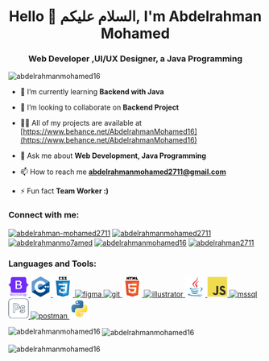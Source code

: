 <h1 align="center">Hello 👋 السلام عليكم, I'm Abdelrahman Mohamed</h1>
<h3 align="center">Web Developer ,UI/UX Designer, a Java Programming</h3>

<p align="left"> <img src="https://komarev.com/ghpvc/?username=abdelrahmanmohamed16&label=Profile%20views&color=0e75b6&style=flat" alt="abdelrahmanmohamed16" /> </p>

- 🌱 I’m currently learning **Backend with Java**

- 👯 I’m looking to collaborate on **Backend Project**

- 👨‍💻 All of my projects are available at [https://www.behance.net/AbdelrahmanMohamed16](https://www.behance.net/AbdelrahmanMohamed16)

- 💬 Ask me about **Web Development, Java Programming**

- 📫 How to reach me **abdelrahmanmohamed2711@gmail.com**

- ⚡ Fun fact **Team Worker :)**

<h3 align="left">Connect with me:</h3>
<p align="left">
<a href="https://linkedin.com/in/abdelrahman-mohamed2711" target="blank"><img align="center" src="https://raw.githubusercontent.com/rahuldkjain/github-profile-readme-generator/master/src/images/icons/Social/linked-in-alt.svg" alt="abdelrahman-mohamed2711" height="30" width="40" /></a>
<a href="https://fb.com/abdelrahmanmohamed2711" target="blank"><img align="center" src="https://raw.githubusercontent.com/rahuldkjain/github-profile-readme-generator/master/src/images/icons/Social/facebook.svg" alt="abdelrahmanmohamed2711" height="30" width="40" /></a>
<a href="https://www.instagram.com/abdelrahmanmo7amed/" target="blank"><img align="center" src="https://raw.githubusercontent.com/rahuldkjain/github-profile-readme-generator/master/src/images/icons/Social/instagram.svg" alt="abdelrahmanmo7amed" height="30" width="40" /></a>
<a href="https://www.behance.net/abdelrahmanmohamed16" target="blank"><img align="center" src="https://raw.githubusercontent.com/rahuldkjain/github-profile-readme-generator/master/src/images/icons/Social/behance.svg" alt="abdelrahmanmohamed16" height="30" width="40" /></a>
<a href="https://www.leetcode.com/abdelrahman2711" target="blank"><img align="center" src="https://raw.githubusercontent.com/rahuldkjain/github-profile-readme-generator/master/src/images/icons/Social/leet-code.svg" alt="abdelrahman2711" height="30" width="40" /></a>
</p>

<h3 align="left">Languages and Tools:</h3>
<p align="left"> <a href="https://getbootstrap.com" target="_blank" rel="noreferrer"> <img src="https://raw.githubusercontent.com/devicons/devicon/master/icons/bootstrap/bootstrap-plain-wordmark.svg" alt="bootstrap" width="40" height="40"/> </a> <a href="https://www.w3schools.com/cpp/" target="_blank" rel="noreferrer"> <img src="https://raw.githubusercontent.com/devicons/devicon/master/icons/cplusplus/cplusplus-original.svg" alt="cplusplus" width="40" height="40"/> </a> <a href="https://www.w3schools.com/css/" target="_blank" rel="noreferrer"> <img src="https://raw.githubusercontent.com/devicons/devicon/master/icons/css3/css3-original-wordmark.svg" alt="css3" width="40" height="40"/> </a> <a href="https://www.figma.com/" target="_blank" rel="noreferrer"> <img src="https://www.vectorlogo.zone/logos/figma/figma-icon.svg" alt="figma" width="40" height="40"/> </a> <a href="https://git-scm.com/" target="_blank" rel="noreferrer"> <img src="https://www.vectorlogo.zone/logos/git-scm/git-scm-icon.svg" alt="git" width="40" height="40"/> </a> <a href="https://www.w3.org/html/" target="_blank" rel="noreferrer"> <img src="https://raw.githubusercontent.com/devicons/devicon/master/icons/html5/html5-original-wordmark.svg" alt="html5" width="40" height="40"/> </a> <a href="https://www.adobe.com/in/products/illustrator.html" target="_blank" rel="noreferrer"> <img src="https://www.vectorlogo.zone/logos/adobe_illustrator/adobe_illustrator-icon.svg" alt="illustrator" width="40" height="40"/> </a> <a href="https://www.java.com" target="_blank" rel="noreferrer"> <img src="https://raw.githubusercontent.com/devicons/devicon/master/icons/java/java-original.svg" alt="java" width="40" height="40"/> </a> <a href="https://developer.mozilla.org/en-US/docs/Web/JavaScript" target="_blank" rel="noreferrer"> <img src="https://raw.githubusercontent.com/devicons/devicon/master/icons/javascript/javascript-original.svg" alt="javascript" width="40" height="40"/> </a> <a href="https://www.microsoft.com/en-us/sql-server" target="_blank" rel="noreferrer"> <img src="https://www.svgrepo.com/show/303229/microsoft-sql-server-logo.svg" alt="mssql" width="40" height="40"/> </a> <a href="https://www.photoshop.com/en" target="_blank" rel="noreferrer"> <img src="https://raw.githubusercontent.com/devicons/devicon/master/icons/photoshop/photoshop-line.svg" alt="photoshop" width="40" height="40"/> </a> <a href="https://postman.com" target="_blank" rel="noreferrer"> <img src="https://www.vectorlogo.zone/logos/getpostman/getpostman-icon.svg" alt="postman" width="40" height="40"/> </a> <a href="https://www.python.org" target="_blank" rel="noreferrer"> <img src="https://raw.githubusercontent.com/devicons/devicon/master/icons/python/python-original.svg" alt="python" width="40" height="40"/> </a> </p>

<p><img align="left" src="https://github-readme-stats.vercel.app/api/top-langs?username=abdelrahmanmohamed16&show_icons=true&locale=en&layout=compact" alt="abdelrahmanmohamed16" /></p>

<p>&nbsp;<img align="center" src="https://github-readme-stats.vercel.app/api?username=abdelrahmanmohamed16&show_icons=true&locale=en" alt="abdelrahmanmohamed16" /></p>

<p><img align="center" src="https://github-readme-streak-stats.herokuapp.com/?user=abdelrahmanmohamed16&" alt="abdelrahmanmohamed16" /></p>
